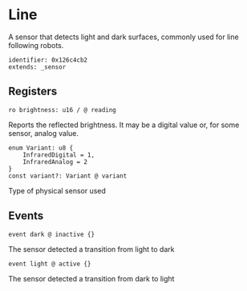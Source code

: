 # Line

A sensor that detects light and dark surfaces, commonly used for line following robots.

    identifier: 0x126c4cb2
    extends: _sensor

## Registers

    ro brightness: u16 / @ reading

Reports the reflected brightness. It may be a digital value or, for some sensor, analog value.

    enum Variant: u8 {
        InfraredDigital = 1,
        InfraredAnalog = 2
    }
    const variant?: Variant @ variant

Type of physical sensor used

## Events

    event dark @ inactive {}

The sensor detected a transition from light to dark

    event light @ active {}

The sensor detected a transition from dark to light
